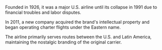 Founded in 1926, it was a major U.S. airline until its collapse in 1991 due to financial troubles and labor disputes.

In 2011, a new company acquired the brand's intellectual property and began operating charter flights under the Eastern name.

The airline primarily serves routes between the U.S. and Latin America, maintaining the nostalgic branding of the original carrier.